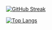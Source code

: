 [![GitHub Streak](https://github-readme-streak-stats.herokuapp.com/?user=XC0D3-X&theme=dark)](https://git.io/streak-stats)

[![Top Langs](https://github-readme-stats.vercel.app/api/top-langs/?username=XC0D3-X&langs_count=8&theme=dark)](https://github.com/anuraghazra/github-readme-stats)
